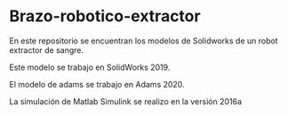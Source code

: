 # Brazo-robotico-extractor

En este repositorio se encuentran los modelos de Solidworks de un robot extractor de sangre.

Este modelo se trabajo en SolidWorks 2019.

El modelo de adams se trabajo en Adams 2020.

La simulación de Matlab Simulink se realizo en la versión 2016a
